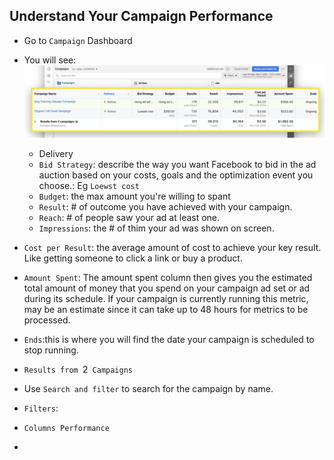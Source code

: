 ## Understand Your Campaign Performance

- Go to `Campaign` Dashboard
- You will see:
  ![camp](camp.png)
  - Delivery
  - `Bid Strategy`: describe the way you want Facebook to bid in the ad auction based on your costs, goals and the optimization event you choose.: Eg `Loewst cost`
  - `Budget`: the max amount you're willing to spant
  - `Result`: # of outcome you have achieved with your campaign.
  - `Reach`: # of people saw your ad at least one.
  - `Impressions`: the # of thim your ad was shown on screen.
- `Cost per Result`: the average amount of cost to achieve your key result. Like getting someone to click a link or buy a product.
- `Amount Spent`: The amount spent column then gives you the estimated total amount of money that you spend on your campaign ad set or ad during its schedule. If your campaign is currently running this metric, may be an estimate since it can take up to 48 hours for metrics to be processed.
- `Ends`:this is where you will find the date your campaign is scheduled to stop running.

- `Results from `2` Campaigns`
- Use `Search and filter` to search for the campaign by name.
- `Filters`:
- `Columns Performance`
-
